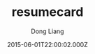 ---
title: resumecard
github: 'https://github.com/ddbullfrog/resumecard'
demo: 'http://ddbullfrog.github.io/resumecard'
author: Dong Liang
ssg:
  - Jekyll
cms:
  - No Cms
date: 2015-06-01T22:00:02.000Z
github_branch: gh-pages
description: You can see the live demo
stale: true
---